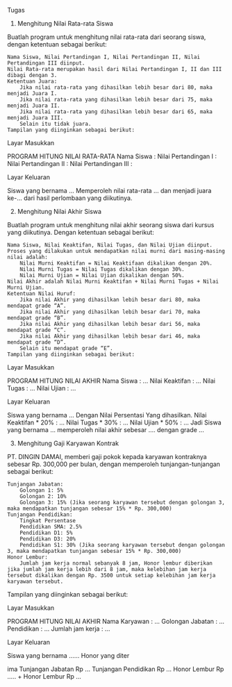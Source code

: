 Tugas
1. Menghitung Nilai Rata-rata Siswa

Buatlah program untuk menghitung nilai rata-rata dari seorang siswa, dengan ketentuan sebagai berikut:

    Nama Siswa, Nilai Pertandingan I, Nilai Pertandingan II, Nilai Pertandingan III diinput.
    Nilai Rata-rata merupakan hasil dari Nilai Pertandingan I, II dan III dibagi dengan 3.
    Ketentuan Juara:
        Jika nilai rata-rata yang dihasilkan lebih besar dari 80, maka menjadi Juara I.
        Jika nilai rata-rata yang dihasilkan lebih besar dari 75, maka menjadi Juara II.
        Jika nilai rata-rata yang dihasilkan lebih besar dari 65, maka menjadi Juara III.
        Selain itu tidak juara.
    Tampilan yang diinginkan sebagai berikut:

Layar Masukkan

PROGRAM HITUNG NILAI RATA-RATA
Nama Siswa :
Nilai Pertandingan I :
Nilai Pertandingan II :
Nilai Pertandingan III :

Layar Keluaran

Siswa yang bernama ...
Memperoleh nilai rata-rata ... dan menjadi juara ke-... dari hasil perlombaan yang diikutinya.

2. Menghitung Nilai Akhir Siswa

Buatlah program untuk menghitung nilai akhir seorang siswa dari kursus yang diikutinya. Dengan ketentuan sebagai berikut:

    Nama Siswa, Nilai Keaktifan, Nilai Tugas, dan Nilai Ujian diinput.
    Proses yang dilakukan untuk mendapatkan nilai murni dari masing-masing nilai adalah:
        Nilai Murni Keaktifan = Nilai Keaktifaan dikalikan dengan 20%.
        Nilai Murni Tugas = Nilai Tugas dikalikan dengan 30%.
        Nilai Murni Ujian = Nilai Ujian dikalikan dengan 50%.
    Nilai Akhir adalah Nilai Murni Keaktifan + Nilai Murni Tugas + Nilai Murni Ujian.
    Ketentuan Nilai Huruf:
        Jika nilai Akhir yang dihasilkan lebih besar dari 80, maka mendapat grade “A”.
        Jika nilai Akhir yang dihasilkan lebih besar dari 70, maka mendapat grade “B”.
        Jika nilai Akhir yang dihasilkan lebih besar dari 56, maka mendapat grade “C”.
        Jika nilai Akhir yang dihasilkan lebih besar dari 46, maka mendapat grade “D”.
        Selain itu mendapat grade “E”.
    Tampilan yang diinginkan sebagai berikut:

Layar Masukkan

PROGRAM HITUNG NILAI AKHIR
Nama Siswa : ...
Nilai Keaktifan : ...
Nilai Tugas : ...
Nilai Ujian : ...

Layar Keluaran

Siswa yang bernama ...
Dengan Nilai Persentasi Yang dihasilkan.
Nilai Keaktifan * 20% : ...
Nilai Tugas * 30% : ...
Nilai Ujian * 50% : ...
Jadi Siswa yang bernama ... memperoleh nilai akhir sebesar .... dengan grade ...

3. Menghitung Gaji Karyawan Kontrak

PT. DINGIN DAMAI, memberi gaji pokok kepada karyawan kontraknya sebesar Rp. 300,000 per bulan, dengan memperoleh tunjangan-tunjangan sebagai berikut:

    Tunjangan Jabatan:
        Golongan 1: 5%
        Golongan 2: 10%
        Golongan 3: 15% (Jika seorang karyawan tersebut dengan golongan 3, maka mendapatkan tunjangan sebesar 15% * Rp. 300,000)
    Tunjangan Pendidikan:
        Tingkat Persentase
        Pendidikan SMA: 2.5%
        Pendidikan D1: 5%
        Pendidikan D3: 20%
        Pendidikan S1: 30% (Jika seorang karyawan tersebut dengan golongan 3, maka mendapatkan tunjangan sebesar 15% * Rp. 300,000)
    Honor Lembur:
        Jumlah jam kerja normal sebanyak 8 jam, Honor lembur diberikan jika jumlah jam kerja lebih dari 8 jam, maka kelebihan jam kerja tersebut dikalikan dengan Rp. 3500 untuk setiap kelebihan jam kerja karyawan tersebut.

Tampilan yang diinginkan sebagai berikut:

Layar Masukkan

PROGRAM HITUNG NILAI AKHIR
Nama Karyawan : ...
Golongan Jabatan : ...
Pendidikan : ...
Jumlah jam kerja : ...

Layar Keluaran

Siswa yang bernama ……
Honor yang diter

ima
Tunjangan Jabatan Rp ...
Tunjangan Pendidikan Rp ...
Honor Lembur Rp .....
+
Honor Lembur Rp ...

